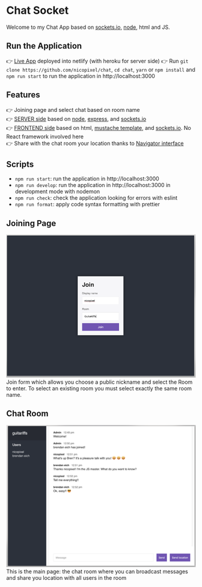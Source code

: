 # Chat Socket

Welcome to my Chat App based on [sockets.io](https://socket.io/),
[node](https://nodejs.org/en/), html and JS.

## Run the Application

👉  [Live App](https://nicopixel-chat.netlify.app/) deployed into netlify (with heroku for server side) 
👉 Run `git clone https://github.com/nicopixel/chat`, `cd chat`, `yarn` or `npm install` and `npm run start` to run the application in http://localhost:3000


## Features

👉 Joining page and select chat based on room name <br/> 👉
[SERVER side](./server/index.js) based on [node](https://nodejs.org/en/),
[express](https://expressjs.com/), and [sockets.io](https://socket.io/) <br/> 👉
[FRONTEND side](./public/js/chat.js) based on html,
[mustache template](https://github.com/janl/mustache.js), and
[sockets.io](https://socket.io/). No React framework involved here <br/> 👉
Share with the chat room your location thanks to
[Navigator interface](https://developer.mozilla.org/en-US/docs/Web/API/Navigator)

## Scripts

-   `npm run start`: run the application in http://localhost:3000
-   `npm run develop`: run the application in http://localhost:3000 in
    development mode with nodemon
-   `npm run check`: check the application looking for errors with eslint
-   `npm run format`: apply code syntax formatting with prettier

## Joining Page

![](./docs/images/chat-joining-room.png) Join form which allows you choose a
public nickname and select the Room to enter. To select an existing room you
must select exactly the same room name.

## Chat Room

![](./docs/images/chat-room.png) This is the main page: the chat room where you
can broadcast messages and share you location with all users in the room
